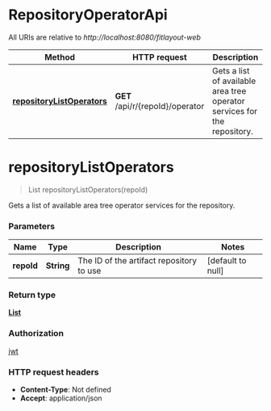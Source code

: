 # RepositoryOperatorApi

All URIs are relative to *http://localhost:8080/fitlayout-web*

Method | HTTP request | Description
------------- | ------------- | -------------
[**repositoryListOperators**](RepositoryOperatorApi.md#repositoryListOperators) | **GET** /api/r/{repoId}/operator | Gets a list of available area tree operator services for the repository.


<a name="repositoryListOperators"></a>
# **repositoryListOperators**
> List repositoryListOperators(repoId)

Gets a list of available area tree operator services for the repository.

### Parameters

Name | Type | Description  | Notes
------------- | ------------- | ------------- | -------------
 **repoId** | **String**| The ID of the artifact repository to use | [default to null]

### Return type

[**List**](../Models/ParametrizedServiceDescr.md)

### Authorization

[jwt](../README.md#jwt)

### HTTP request headers

- **Content-Type**: Not defined
- **Accept**: application/json

